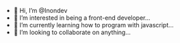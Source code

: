 - 👋 Hi, I’m @Inondev
- 👀 I’m interested in being a front-end developer...
- 🌱 I’m currently learning how to program with javascript...
- 💞️ I’m looking to collaborate on anything...

<!---
Inondev/Inondev is a ✨ special ✨ repository because its `README.md` (this file) appears on your GitHub profile.
You can click the Preview link to take a look at your changes.
--->
